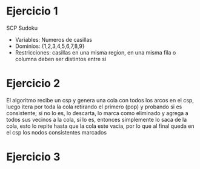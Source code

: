 # Ejercicio 1

SCP Sudoku

- Variables: Numeros de casillas
- Dominios: {1,2,3,4,5,6,7,8,9}
- Restricciones: casillas en una misma region, en una misma fila o columna deben ser distintos entre si

# Ejercicio 2

El algoritmo recibe un csp y genera una cola con todos los arcos en el csp, luego itera por toda la cola retirando el primero (pop) y probando si es consistente; si no lo es,
lo descarta, lo marca como eliminado y agrega a todos sus vecinos a la cola, si lo es, entonces simplemente lo saca de la cola, esto lo repite hasta que la cola este vacia, 
por lo que al final queda en el csp los nodos consistentes marcados

# Ejercicio 3


